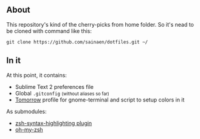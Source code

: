 ## About

This repository's kind of the cherry-picks from home folder. So it's nead to be cloned with command like this:

	git clone https://github.com/sainaen/dotfiles.git ~/

## In it
At this point, it contains:

* Sublime Text 2 preferences file
* Global `.gitconfig` <small>(without aliases so far)</small>
* [Tomorrow](https://github.com/chriskempson/tomorrow-theme) profile for gnome-terminal and script to setup colors in it

As submodules:

* [zsh-syntax-highlighting plugin](https://github.com/zsh-users/zsh-syntax-highlighting)
* [oh-my-zsh](https://github.com/robbyrussell/oh-my-zsh)
